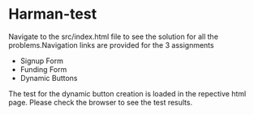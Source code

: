 # Harman-test

Navigate to the src/index.html file to see the solution for all the problems.Navigation links are provided for the 3 assignments
- Signup Form
- Funding Form
- Dynamic Buttons

The test for the dynamic button creation is loaded in the repective html page. Please check the browser to see the test results.